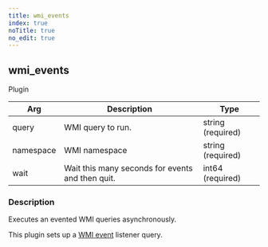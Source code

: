 ```yaml
---
title: wmi_events
index: true
noTitle: true
no_edit: true
---
```




<div class="vql_item"></div>


## wmi_events
<span class='vql_type pull-right page-header'>Plugin</span>



<div class="vqlargs"></div>

Arg | Description | Type
----|-------------|-----
query|WMI query to run.|string (required)
namespace|WMI namespace|string (required)
wait|Wait this many seconds for events and then quit.|int64 (required)

### Description

Executes an evented WMI queries asynchronously.

This plugin sets up a [WMI event](https://docs.microsoft.com/en-us/windows/desktop/wmisdk/receiving-a-wmi-event) listener query.


